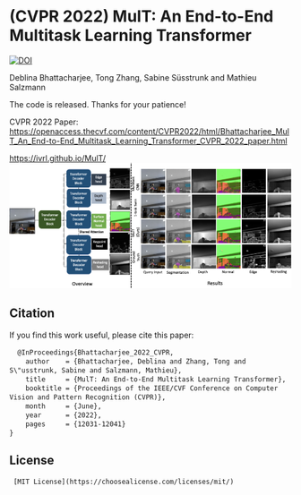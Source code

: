 # (CVPR 2022) MulT: An End-to-End Multitask Learning Transformer

[![DOI](https://zenodo.org/badge/468810604.svg)](https://zenodo.org/doi/10.5281/zenodo.11069059)

Deblina Bhattacharjee, Tong Zhang, Sabine Süsstrunk and Mathieu Salzmann

The code is released. Thanks for your patience!

CVPR 2022 Paper: https://openaccess.thecvf.com/content/CVPR2022/html/Bhattacharjee_MulT_An_End-to-End_Multitask_Learning_Transformer_CVPR_2022_paper.html

https://ivrl.github.io/MulT/
![Figure Abstract](fig-abstract.png)


##  Citation
If you find this work useful, please cite this paper:
```
  @InProceedings{Bhattacharjee_2022_CVPR,
    author    = {Bhattacharjee, Deblina and Zhang, Tong and S\"usstrunk, Sabine and Salzmann, Mathieu},
    title     = {MulT: An End-to-End Multitask Learning Transformer},
    booktitle = {Proceedings of the IEEE/CVF Conference on Computer Vision and Pattern Recognition (CVPR)},
    month     = {June},
    year      = {2022},
    pages     = {12031-12041}
}
```
## License 
``` 
 [MIT License](https://choosealicense.com/licenses/mit/)
```
